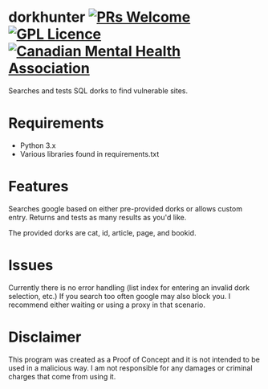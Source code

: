 # dorkhunter [![PRs Welcome](https://img.shields.io/badge/PRs-welcome-brightgreen.svg?style=flat-square)](http://makeapullrequest.com) [![GPL Licence](https://badges.frapsoft.com/os/gpl/gpl.svg?v=103)](https://opensource.org/licenses/GPL-3.0/) [![Canadian Mental Health Association](https://i.imgur.com/GvXBeY4.png)](https://cmha.ca/donate)
Searches and tests SQL dorks to find vulnerable sites.

# Requirements
- Python 3.x
- Various libraries found in requirements.txt

# Features
Searches google based on either pre-provided dorks or allows custom entry. Returns and tests as many results as you'd like.

The provided dorks are cat, id, article, page, and bookid.

# Issues
Currently there is no error handling (list index for entering an invalid dork selection, etc.) If you search too often google may also block you. I recommend either waiting or using a proxy in that scenario. 

# Disclaimer
This program was created as a Proof of Concept and it is not intended to be used in a malicious way. I am not responsible for any damages or criminal charges that come from using it.
